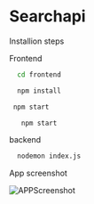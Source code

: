 # Searchapi
Installion steps

Frontend
```sh
  cd frontend
   ```
```sh
  npm install
   ```
```sh
 npm start
   ```
```sh
   npm start
   ```

backend
```sh
  nodemon index.js
   ```

App screenshot

![APPScreenshot](https://user-images.githubusercontent.com/66800608/179173055-734d7abb-82af-41cb-9336-f5482504e96b.png)
